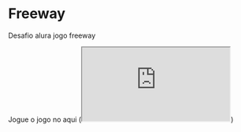 # Freeway
Desafio alura jogo freeway

Jogue o jogo no aqui (<iframe src="https://editor.p5js.org/dev-vns-01/full/IogzvtczY"></iframe>)
